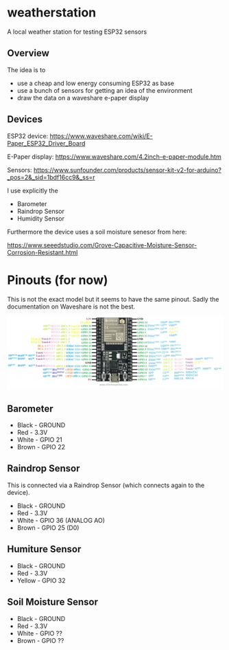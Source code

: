 # weatherstation
A local weather station for testing ESP32 sensors

## Overview

The idea is to
- use a cheap and low energy consuming ESP32 as base
- use a bunch of sensors for getting an idea of the environment
- draw the data on a waveshare e-paper display


## Devices

ESP32 device:
https://www.waveshare.com/wiki/E-Paper_ESP32_Driver_Board

E-Paper display:
https://www.waveshare.com/4.2inch-e-paper-module.htm

Sensors:
https://www.sunfounder.com/products/sensor-kit-v2-for-arduino?_pos=2&_sid=1bdf16cc9&_ss=r

I use explicitly the
- Barometer
- Raindrop Sensor
- Humidity Sensor

Furthermore the device uses a soil moisture senesor from here:

https://www.seeedstudio.com/Grove-Capacitive-Moisture-Sensor-Corrosion-Resistant.html


# Pinouts (for now)

This is not the exact model but it seems to have the same pinout. Sadly the documentation on Waveshare is not the best.

![Pinout](doc/PinOut.webp "Pinout")

## Barometer

- Black - GROUND
- Red - 3.3V
- White - GPIO 21
- Brown - GPIO 22

## Raindrop Sensor

This is connected via a Raindrop Sensor (which connects again to the device).

- Black - GROUND
- Red - 3.3V
- White - GPIO 36 (ANALOG AO)
- Brown - GPIO 25 (D0)


## Humiture Sensor

- Black - GROUND
- Red - 3.3V
- Yellow - GPIO 32


## Soil Moisture Sensor

- Black - GROUND
- Red - 3.3V
- White - GPIO ??
- Brown - GPIO ??
